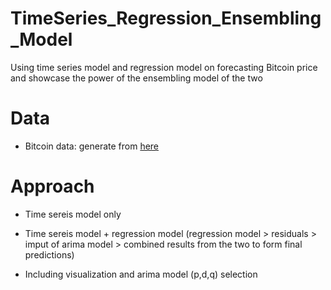 # TimeSeries_Regression_Ensembling_Model

Using time series model and regression model on forecasting Bitcoin price and showcase the power of the ensembling model of the two

# Data

  - Bitcoin data: generate from [here](https://www.coindesk.com/price/bitcoin)
  
# Approach

  - Time sereis model only
  
  - Time sereis model + regression model 
  (regression model > residuals > imput of arima model > combined results from the two to form final predictions)
  
  - Including visualization and arima model (p,d,q) selection
  
